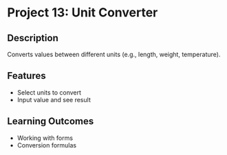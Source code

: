 # Project 13: Unit Converter

## Description
Converts values between different units (e.g., length, weight, temperature).

## Features
- Select units to convert
- Input value and see result

## Learning Outcomes
- Working with forms
- Conversion formulas
